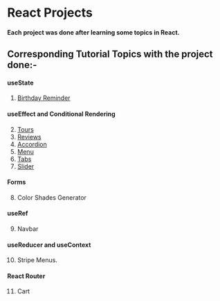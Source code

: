 # React Projects

#### Each project was done after learning some topics in React.

## Corresponding Tutorial Topics with the project done:-

#### useState

1. [Birthday Reminder](https://react-projects-1-birthday-reminder.netlify.app/)

#### useEffect and Conditional Rendering

2. [Tours](https://react-projects-2-tours.netlify.app/)
3. [Reviews](https://react-projects-3-reviews.netlify.app/)
4. [Accordion](https://react-projects-4-accordion.netlify.app/)
5. [Menu](https://react-projects-5-menu.netlify.app/)
6. [Tabs](https://react-projects-6-tabs.netlify.app/)
7. [Slider](https://react-projects-7-slider.netlify.app/)

#### Forms

8. Color Shades Generator

#### useRef

9. Navbar

#### useReducer and useContext

10. Stripe Menus.

#### React Router
11. Cart
